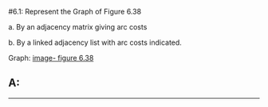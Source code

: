 #6.1: Represent the Graph of Figure 6.38

  a. By an adjacency matrix giving arc costs

  b. By a linked adjacency list with arc costs indicated.

Graph: [image- figure 6.38](https://www.evernote.com/shard/s298/sh/986131ad-2e62-4d37-b15c-be7068e8a240/147591a9a2f65c3a6069e49321cce76a)


## A: 

---

